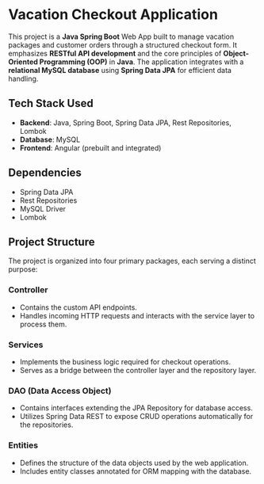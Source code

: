# Vacation Checkout Application

This project is a **Java Spring Boot** Web App built to manage vacation packages and customer orders through a structured checkout form. It emphasizes **RESTful API development** and the core principles of **Object-Oriented Programming (OOP)** in **Java**. The application integrates with a **relational MySQL database** using **Spring Data JPA** for efficient data handling.

## Tech Stack Used

- **Backend**: Java, Spring Boot, Spring Data JPA, Rest Repositories, Lombok
- **Database**: MySQL
- **Frontend**: Angular (prebuilt and integrated)

## Dependencies

- Spring Data JPA
- Rest Repositories
- MySQL Driver
- Lombok

## Project Structure

The project is organized into four primary packages, each serving a distinct purpose:

### **Controller**

- Contains the custom API endpoints.
- Handles incoming HTTP requests and interacts with the service layer to process them.

### **Services**

- Implements the business logic required for checkout operations.
- Serves as a bridge between the controller layer and the repository layer.

### **DAO (Data Access Object)**

- Contains interfaces extending the JPA Repository for database access.
- Utilizes Spring Data REST to expose CRUD operations automatically for the repositories.

### **Entities**

- Defines the structure of the data objects used by the web application.
- Includes entity classes annotated for ORM mapping with the database.


